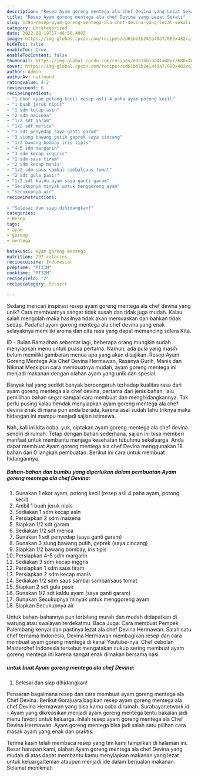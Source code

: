 ```yaml
---
description: "Resep Ayam goreng mentega ala chef Devina yang Lezat Sekali"
title: "Resep Ayam goreng mentega ala chef Devina yang Lezat Sekali"
slug: 1394-resep-ayam-goreng-mentega-ala-chef-devina-yang-lezat-sekali
category: Uncategorized
date: 2022-08-19T17:46:50.409Z
image: https://img-global.cpcdn.com/recipes/ed61bb1b241a40a7/680x482cq70/ayam-goreng-mentega-ala-chef-devina-foto-resep-utama.jpg
hideToc: false
enableToc: true
enableTocContent: false
thumbnail: https://img-global.cpcdn.com/recipes/ed61bb1b241a40a7/680x482cq70/ayam-goreng-mentega-ala-chef-devina-foto-resep-utama.jpg
cover: https://img-global.cpcdn.com/recipes/ed61bb1b241a40a7/680x482cq70/ayam-goreng-mentega-ala-chef-devina-foto-resep-utama.jpg
author: Admin
authorAv: notfound
ratingvalue: 4.2
reviewcount: 6
recipeingredient:
- "1 ekor ayam potong kecil resep asli 4 paha ayam potong kecil"
- "1 buah jeruk nipis"
- "1 sdm kecap asin"
- "2 sdm maizena"
- "1/2 sdt garam"
- "1/2 sdt merica"
- "1 sdt penyedap saya ganti garam"
- "3 siung bawang putih geprek saya cincang"
- "1/2 bawang bombay iris tipis"
- "4-5 sdm margarin"
- "3 sdm kecap inggris"
- "1 sdm saus tiram"
- "2 sdm kecap manis"
- "1/2 sdm saus sambal sambalsaus tomat"
- "2 sdt gula pasir"
- "1/2 sdt kaldu ayam saya ganti garam"
- "Secukupnya minyak untuk menggoreng ayam"
- "Secukupnya air"
recipeinstructions:

- "Selesai dan siap dihidangkan!"
categories:
- Resep
tags:
- ayam
- goreng
- mentega

katakunci: ayam goreng mentega 
nutrition: 297 calories
recipecuisine: Indonesian
preptime: "PT31M"
cooktime: "PT32M"
recipeyield: "2"
recipecategory: Dessert

---
```





Sedang mencari inspirasi resep ayam goreng mentega ala chef devina yang unik? Cara membuatnya sangat tidak susah dan tidak juga mudah. Kalau salah mengolah maka hasilnya tidak akan memuaskan dan bahkan tidak sedap. Padahal ayam goreng mentega ala chef devina yang enak selayaknya memiliki aroma dan cita rasa yang dapat memancing selera Kita.





ID - Bulan Ramadhan sebentar lagi, beberapa orang mungkin sudah menyiapkan menu untuk puasa pertama. Namun, ada pula yang masih belum memiliki gambaran menua apa yang akan disajikan. Resep Ayam Goreng Mentega Ala Chef Devina Hermawan, Rasanya Gurih, Manis dan Nikmat Meskipun cara membuatnya mudah, ayam goreng mentega ini menjadi makanan dengan olahan ayam yang unik dan spesial.

Banyak hal yang sedikit banyak berpengaruh terhadap kualitas rasa dari ayam goreng mentega ala chef devina, pertama dari jenis bahan, lalu pemilihan bahan segar sampai cara membuat dan menghidangkannya. Tak perlu pusing kalau hendak menyiapkan ayam goreng mentega ala chef devina enak di mana pun anda berada, karena asal sudah tahu triknya maka hidangan ini mampu menjadi sajian istimewa.






Nah, kali ini kita coba, yuk, ciptakan ayam goreng mentega ala chef devina sendiri di rumah. Tetap dengan bahan sederhana, sajian ini bisa memberi manfaat untuk membantu menjaga kesehatan tubuhmu sekeluarga. Anda dapat membuat Ayam goreng mentega ala chef Devina menggunakan 18 bahan dan 0 langkah pembuatan. Berikut ini cara untuk membuat hidangannya.

<!--inarticleads1-->

##### Bahan-bahan dan bumbu yang diperlukan dalam pembuatan Ayam goreng mentega ala chef Devina:

1. Gunakan 1 ekor ayam, potong kecil (resep asli 4 paha ayam, potong kecil)
1. Ambil 1 buah jeruk nipis
1. Sediakan 1 sdm kecap asin
1. Persiapkan 2 sdm maizena
1. Siapkan 1/2 sdt garam
1. Sediakan 1/2 sdt merica
1. Gunakan 1 sdt penyedap (saya ganti garam)
1. Gunakan 3 siung bawang putih, geprek (saya cincang)
1. Siapkan 1/2 bawang bombay, iris tipis
1. Persiapkan 4-5 sdm margarin
1. Sediakan 3 sdm kecap inggris
1. Persiapkan 1 sdm saus tiram
1. Persiapkan 2 sdm kecap manis
1. Sediakan 1/2 sdm saus sambal sambal/saus tomat
1. Siapkan 2 sdt gula pasir
1. Gunakan 1/2 sdt kaldu ayam (saya ganti garam)
1. Gunakan Secukupnya minyak untuk menggoreng ayam
1. Siapkan Secukupnya air


Untuk bahan-bahannya pun terbilang murah dan mudah didapatkan di warung atau swalayan terdekatmu. Baca Juga: Cara membuat Pempek Palembang kenyal dan pastinya lezat ala chef Devina Hermawan. Salah satu chef ternama Indonesia, Devina Hermawan membagikan resep dan cara membuat ayam goreng mentega di kanal Youtube-nya. Chef cebolan Masterchef Indonesia tersebut mengatakan cukup sering membuat ayam goreng mentega ini karena sangat enak dimakan bersama nasi. 

<!--inarticleads2-->

#####  untuk buat Ayam goreng mentega ala chef Devina:


1. Selesai dan siap dihidangkan!

Pensaran bagaimana resep dan cara membuat ayam goreng mentega ala Chef Devina. Berikut Gorajuara bagikan resep ayam goreng mentega ala chef Devina Hermawan yang bisa kamu coba dirumah. Surabayanetwork.id - Ayam yang dikreasikan menjadi ayam goreng mentega tentu bakalan jadi menu favorit untuk keluarga. Inilah resep ayam goreng mentega ala Chef Devina Hermawan. Ayam goreng mentega bisa jadi salah satu pilihan cara masak ayam yang enak dan praktis. 

Terima kasih telah membaca resep yang tim kami tampilkan di halaman ini. Besar harapan kami, olahan Ayam goreng mentega ala chef Devina yang mudah di atas dapat membantu kamu menyiapkan makanan yang lezat untuk keluarga/teman ataupun menjadi ide dalam berjualan makanan. Selamat menikmati
